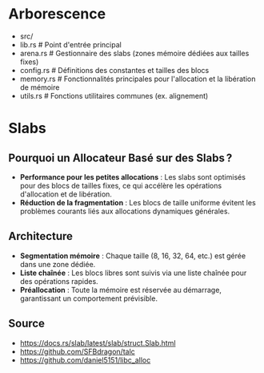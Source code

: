 
# Arborescence

* src/
* lib.rs           # Point d'entrée principal
* arena.rs         # Gestionnaire des slabs (zones mémoire dédiées aux tailles fixes)
* config.rs        # Définitions des constantes et tailles des blocs
* memory.rs        # Fonctionnalités principales pour l'allocation et la libération de mémoire
*  utils.rs         # Fonctions utilitaires communes (ex. alignement)


# Slabs


## **Pourquoi un Allocateur Basé sur des Slabs ?**

* **Performance pour les petites allocations** : Les slabs sont optimisés pour des blocs de tailles fixes, ce qui accélère les opérations d'allocation et de libération.
* **Réduction de la fragmentation** : Les blocs de taille uniforme évitent les problèmes courants liés aux allocations dynamiques générales.

## **Architecture**

* **Segmentation mémoire** : Chaque taille (8, 16, 32, 64, etc.) est gérée dans une zone dédiée.
* **Liste chaînée** : Les blocs libres sont suivis via une liste chaînée pour des opérations rapides.
* **Préallocation** : Toute la mémoire est réservée au démarrage, garantissant un comportement prévisible.


## **Source**

  * https://docs.rs/slab/latest/slab/struct.Slab.html
  * https://github.com/SFBdragon/talc
  * https://github.com/daniel5151/libc_alloc